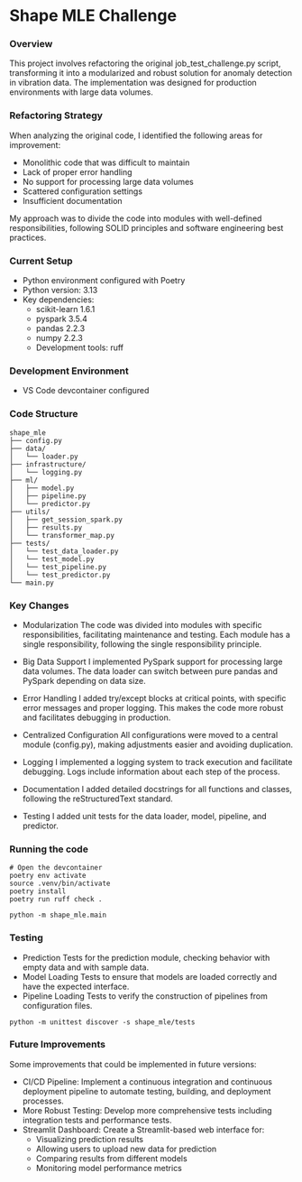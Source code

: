 # Shape MLE Challenge

### Overview
This project involves refactoring the original job_test_challenge.py script, transforming it into a modularized and robust solution for anomaly detection in vibration data. The implementation was designed for production environments with large data volumes.

### Refactoring Strategy
When analyzing the original code, I identified the following areas for improvement:
- Monolithic code that was difficult to maintain
- Lack of proper error handling
- No support for processing large data volumes
- Scattered configuration settings
- Insufficient documentation

My approach was to divide the code into modules with well-defined responsibilities, following SOLID principles and software engineering best practices.

### Current Setup
- Python environment configured with Poetry
- Python version: 3.13
- Key dependencies:
  - scikit-learn 1.6.1
  - pyspark 3.5.4
  - pandas 2.2.3
  - numpy 2.2.3
  - Development tools: ruff


### Development Environment

- VS Code devcontainer configured

### Code Structure
```
shape_mle
├── config.py                
├── data/                    
│   └── loader.py          
├── infrastructure/          
│   └── logging.py           
├── ml/                      
│   ├── model.py             
│   ├── pipeline.py          
│   └── predictor.py         
├── utils/                   
│   ├── get_session_spark.py 
│   ├── results.py           
│   └── transformer_map.py   
├── tests/                   
│   └── test_data_loader.py
│   └── test_model.py
│   └── test_pipeline.py
│   └── test_predictor.py
└── main.py                  
```
### Key Changes
- Modularization
The code was divided into modules with specific responsibilities, facilitating maintenance and testing. Each module has a single responsibility, following the single responsibility principle.

- Big Data Support
I implemented PySpark support for processing large data volumes. The data loader can switch between pure pandas and PySpark depending on data size.

- Error Handling
I added try/except blocks at critical points, with specific error messages and proper logging. This makes the code more robust and facilitates debugging in production.

- Centralized Configuration
All configurations were moved to a central module (config.py), making adjustments easier and avoiding duplication.

- Logging
I implemented a logging system to track execution and facilitate debugging. Logs include information about each step of the process.

- Documentation
I added detailed docstrings for all functions and classes, following the reStructuredText standard.

- Testing
I added unit tests for the data loader, model, pipeline, and predictor.

### Running the code

```
# Open the devcontainer
poetry env activate
source .venv/bin/activate
poetry install
poetry run ruff check .

python -m shape_mle.main
```

### Testing

- Prediction
Tests for the prediction module, checking behavior with empty data and with sample data.
- Model Loading
Tests to ensure that models are loaded correctly and have the expected interface.
- Pipeline Loading
Tests to verify the construction of pipelines from configuration files.

```
python -m unittest discover -s shape_mle/tests
```

### Future Improvements
Some improvements that could be implemented in future versions:
- CI/CD Pipeline: Implement a continuous integration and continuous deployment pipeline to automate testing, building, and deployment processes.
- More Robust Testing: Develop more comprehensive tests including integration tests and performance tests.
- Streamlit Dashboard: Create a Streamlit-based web interface for:
  - Visualizing prediction results
  - Allowing users to upload new data for prediction
  - Comparing results from different models
  - Monitoring model performance metrics